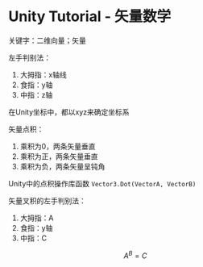# Unity Tutorial - 矢量数学

关键字：二维向量；矢量

左手判别法：

1. 大拇指：x轴线
2. 食指：y轴
3. 中指：z轴

在Unity坐标中，都以xyz来确定坐标系

矢量点积：

1. 乘积为0，两条矢量垂直
2. 乘积为正，两条矢量垂直
3. 乘积为负，两条矢量呈钝角

Unity中的点积操作库函数 `Vector3.Dot(VectorA, VectorB)`  

矢量叉积的左手判别法：

1. 大拇指：A
2. 食指：y轴
3. 中指：C

$$
A ^ B = C
$$
